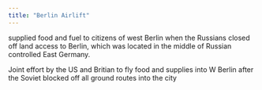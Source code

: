 ```yaml
---
title: "Berlin Airlift"
---
```

supplied food and fuel to citizens of west Berlin when the Russians closed off land access to Berlin, which was located in the middle of Russian controlled East Germany.

Joint effort by the US and Britian to fly food and supplies into W Berlin after the Soviet blocked off all ground routes into the city

